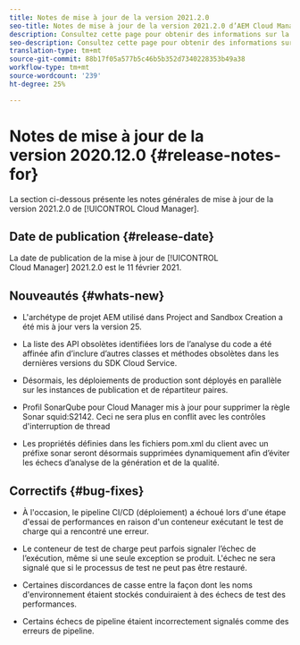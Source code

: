 ```yaml
---
title: Notes de mise à jour de la version 2021.2.0
seo-title: Notes de mise à jour de la version 2021.2.0 d’AEM Cloud Manager
description: Consultez cette page pour obtenir des informations sur la version 2021.2.0 de Cloud Manager
seo-description: Consultez cette page pour obtenir des informations sur la version 2021.2.0 d’AEM Cloud Manager
translation-type: tm+mt
source-git-commit: 88b17f05a577b5c46b5b352d7340228353b49a38
workflow-type: tm+mt
source-wordcount: '239'
ht-degree: 25%

---
```


# Notes de mise à jour de la version 2020.12.0 {#release-notes-for}

La section ci-dessous présente les notes générales de mise à jour de la version 2021.2.0 de [!UICONTROL Cloud Manager].

## Date de publication {#release-date}

La date de publication de la mise à jour de [!UICONTROL Cloud Manager] 2021.2.0 est le 11 février 2021.

## Nouveautés {#whats-new}

* L&#39;archétype de projet AEM utilisé dans Project and Sandbox Creation a été mis à jour vers la version 25.

* La liste des API obsolètes identifiées lors de l’analyse du code a été affinée afin d’inclure d’autres classes et méthodes obsolètes dans les dernières versions du SDK Cloud Service.

* Désormais, les déploiements de production sont déployés en parallèle sur les instances de publication et de répartiteur paires.

* Profil SonarQube pour Cloud Manager mis à jour pour supprimer la règle Sonar squid:S2142. Ceci ne sera plus en conflit avec les contrôles d&#39;interruption de thread

* Les propriétés définies dans les fichiers pom.xml du client avec un préfixe sonar seront désormais supprimées dynamiquement afin d’éviter les échecs d’analyse de la génération et de la qualité.

## Correctifs {#bug-fixes}

* À l&#39;occasion, le pipeline CI/CD (déploiement) a échoué lors d&#39;une étape d&#39;essai de performances en raison d&#39;un conteneur exécutant le test de charge qui a rencontré une erreur.

* Le conteneur de test de charge peut parfois signaler l’échec de l’exécution, même si une seule exception se produit. L&#39;échec ne sera signalé que si le processus de test ne peut pas être restauré.

* Certaines discordances de casse entre la façon dont les noms d&#39;environnement étaient stockés conduiraient à des échecs de test des performances.

* Certains échecs de pipeline étaient incorrectement signalés comme des erreurs de pipeline.